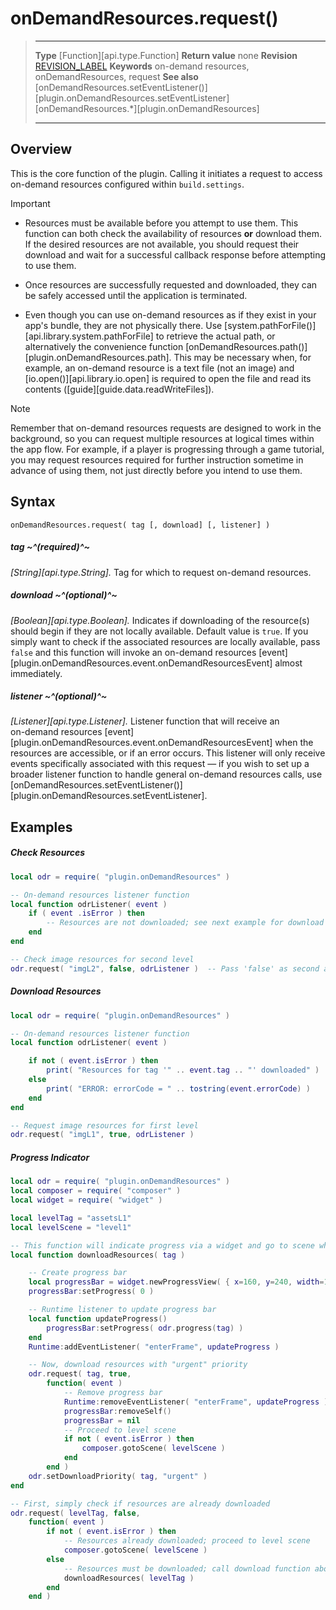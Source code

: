 # onDemandResources.request()

> --------------------- ------------------------------------------------------------------------------------------
> __Type__              [Function][api.type.Function]
> __Return value__      none
> __Revision__          [REVISION_LABEL](REVISION_URL)
> __Keywords__          on-demand resources, onDemandResources, request
> __See also__          [onDemandResources.setEventListener()][plugin.onDemandResources.setEventListener]
>						[onDemandResources.*][plugin.onDemandResources]
> --------------------- ------------------------------------------------------------------------------------------


## Overview

This is the core function of the plugin. Calling it initiates a request to access <nobr>on-demand</nobr> resources configured within `build.settings`.

<div class="guide-notebox-imp">
<div class="notebox-title-imp">Important</div>

* Resources must be available before you attempt to use them. This function can both check the availability of resources __or__ download them. If the desired resources are not available, you should request their download and wait for a successful callback response before attempting to use them.

* Once resources are successfully requested and downloaded, they can be safely accessed until the application is terminated.

* Even though you can use <nobr>on-demand</nobr> resources as if they exist in your app's bundle, they are not physically there. Use [system.pathForFile()][api.library.system.pathForFile] to retrieve the actual path, or alternatively the convenience function [onDemandResources.path()][plugin.onDemandResources.path]. This may be necessary when, for example, an <nobr>on-demand</nobr> resource is a text file <nobr>(not an image)</nobr> and [io.open()][api.library.io.open] is required to open the file and read its contents ([guide][guide.data.readWriteFiles]).

</div>

<div class="guide-notebox">
<div class="notebox-title">Note</div>

Remember that <nobr>on-demand</nobr> resources requests are designed to work in the background, so you can request multiple resources at logical times within the app flow. For example, if a player is progressing through a game tutorial, you may request resources required for further instruction sometime in advance of using them, not just directly before you intend to use them.

</div>


## Syntax

	onDemandResources.request( tag [, download] [, listener] )

##### tag ~^(required)^~
_[String][api.type.String]._ Tag for which to request <nobr>on-demand</nobr> resources.

##### download ~^(optional)^~
_[Boolean][api.type.Boolean]._ Indicates if downloading of the resource(s) should begin if they are not locally available. Default value is `true`. If you simply want to check if the associated resources are locally available, pass `false` and this function will invoke an <nobr>on-demand</nobr> resources [event][plugin.onDemandResources.event.onDemandResourcesEvent] almost immediately.

##### listener ~^(optional)^~
_[Listener][api.type.Listener]._ Listener function that will receive an <nobr>on-demand</nobr> resources [event][plugin.onDemandResources.event.onDemandResourcesEvent] when the resources are accessible, or if an error occurs. This listener will only receive events specifically associated with this request &mdash; if you wish to set up a broader listener function to handle general <nobr>on-demand</nobr> resources calls, use [onDemandResources.setEventListener()][plugin.onDemandResources.setEventListener].


## Examples

##### Check Resources

``````lua
local odr = require( "plugin.onDemandResources" )

-- On-demand resources listener function
local function odrListener( event )
	if ( event .isError ) then
		-- Resources are not downloaded; see next example for download usage
	end
end

-- Check image resources for second level
odr.request( "imgL2", false, odrListener )  -- Pass 'false' as second argument to check (not download)
``````

##### Download Resources

``````lua
local odr = require( "plugin.onDemandResources" )

-- On-demand resources listener function
local function odrListener( event )

	if not ( event.isError ) then
		print( "Resources for tag '" .. event.tag .. "' downloaded" )
	else
		print( "ERROR: errorCode = " .. tostring(event.errorCode) )
	end
end

-- Request image resources for first level
odr.request( "imgL1", true, odrListener )
``````

##### Progress Indicator

``````lua
local odr = require( "plugin.onDemandResources" )
local composer = require( "composer" )
local widget = require( "widget" )

local levelTag = "assetsL1"
local levelScene = "level1"

-- This function will indicate progress via a widget and go to scene when done
local function downloadResources( tag )

	-- Create progress bar
	local progressBar = widget.newProgressView( { x=160, y=240, width=120, isAnimated=false } )
	progressBar:setProgress( 0 )

	-- Runtime listener to update progress bar
	local function updateProgress()
		progressBar:setProgress( odr.progress(tag) )
	end
	Runtime:addEventListener( "enterFrame", updateProgress )

	-- Now, download resources with "urgent" priority
	odr.request( tag, true,
		function( event )
			-- Remove progress bar
			Runtime:removeEventListener( "enterFrame", updateProgress )
			progressBar:removeSelf()
			progressBar = nil
			-- Proceed to level scene
			if not ( event.isError ) then
				composer.gotoScene( levelScene )
			end
		end )
	odr.setDownloadPriority( tag, "urgent" )
end

-- First, simply check if resources are already downloaded
odr.request( levelTag, false,
	function( event )
		if not ( event.isError ) then
			-- Resources already downloaded; proceed to level scene
			composer.gotoScene( levelScene )
		else
			-- Resources must be downloaded; call download function above
			downloadResources( levelTag )
		end
	end )
``````
